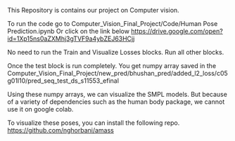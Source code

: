 This Repository is contains our project on Computer vision.

To run the code go to Computer_Vision_Final_Project/Code/Human Pose Prediction.ipynb
Or click on the link below
https://drive.google.com/open?id=1Xp15ns0aZXMhj3gTVF9a4ybZEJ63HCjj

No need to run the Train and Visualize Losses blocks. Run all other blocks.

Once the test block is run completely. You get numpy array saved in the Computer_Vision_Final_Project/new_pred/bhushan_pred/added_l2_loss/c05g01l10/pred_seq_test_ds_s11553_efinal

Using these numpy arrays, we can visualize the SMPL models. But because of a variety of dependencies such as the human body package, we cannot use it on google colab.

To visualize these poses, you can install the following repo.
https://github.com/nghorbani/amass


